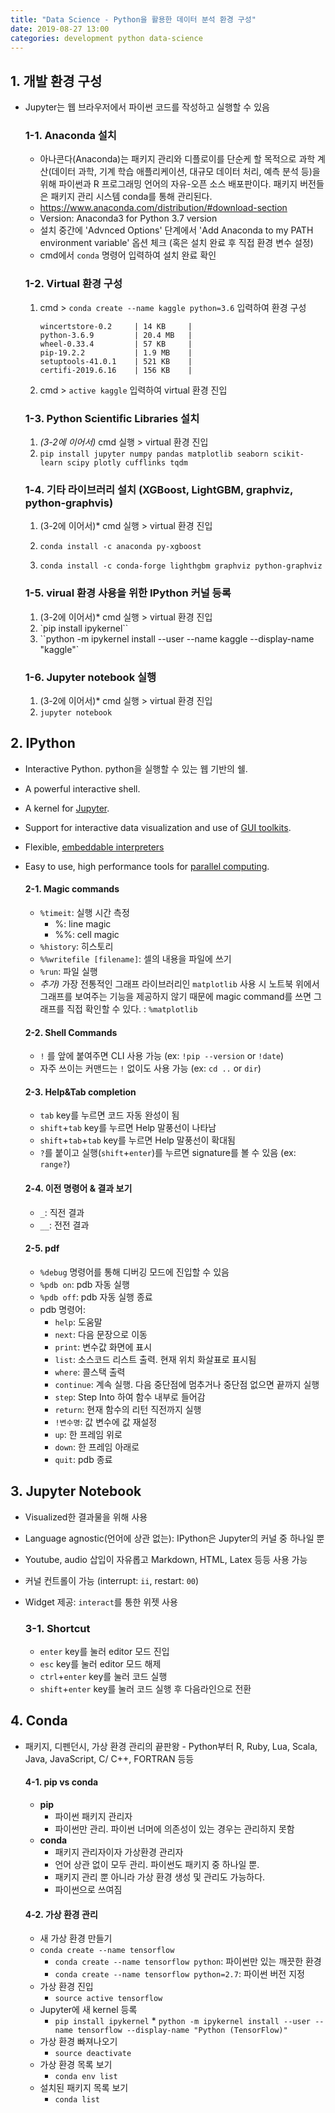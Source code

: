 ```yaml
---
title: "Data Science - Python을 활용한 데이터 분석 환경 구성"
date: 2019-08-27 13:00
categories: development python data-science
---
```



## 1. 개발 환경 구성

* Jupyter는 웹 브라우저에서 파이썬 코드를 작성하고 실행할 수 있음

  ### 1-1. Anaconda 설치

  * 아나콘다(Anaconda)는 패키지 관리와 디플로이를 단순케 할 목적으로 과학 계산(데이터 과학, 기계 학습 애플리케이션, 대규모 데이터 처리, 예측 분석 등)을 위해 파이썬과 R 프로그래밍 언어의 자유-오픈 소스 배포판이다. 패키지 버전들은 패키지 관리 시스템 conda를 통해 관리된다.
  * https://www.anaconda.com/distribution/#download-section
  * Version: Anaconda3 for Python 3.7 version
  * 설치 중간에 'Advnced Options' 단계에서 'Add Anaconda to my PATH environment variable' 옵션 체크 (혹은 설치 완료 후 직접 환경 변수 설정)
  * cmd에서 `conda` 명령어 입력하여 설치 완료 확인

  ### 1-2. Virtual 환경 구성
  1. cmd > `conda create --name kaggle python=3.6` 입력하여 환경 구성

     ```
     wincertstore-0.2     | 14 KB     | 
     python-3.6.9         | 20.4 MB   | 
     wheel-0.33.4         | 57 KB     | 
     pip-19.2.2           | 1.9 MB    | 
     setuptools-41.0.1    | 521 KB    | 
     certifi-2019.6.16    | 156 KB    | 
     ```

  2. cmd > `active kaggle` 입력하여 virtual 환경 진입

  ### 1-3. Python Scientific Libraries 설치
  1. *(3-2에 이어서)* cmd 실행 > virtual 환경 진입
  2. `pip install jupyter numpy pandas matplotlib seaborn scikit-learn scipy plotly cufflinks tqdm`

  ### 1-4. 기타 라이브러리 설치 (XGBoost, LightGBM, graphviz, python-graphvis)
  1. (3-2에 이어서)* cmd 실행 > virtual 환경 진입

  2. `conda install -c anaconda py-xgboost`
  3. `conda install -c conda-forge lighthgbm graphviz python-graphviz`

  ### 1-5. virual 환경 사용을 위한 IPython 커널 등록

  1. (3-2에 이어서)* cmd 실행 > virtual 환경 진입
  2. `pip install ipykernel``
  3. ``python -m ipykernel install --user --name kaggle --display-name "kaggle"`

  ### 1-6. Jupyter notebook 실행

  1. (3-2에 이어서)* cmd 실행 > virtual 환경 진입
  2. `jupyter notebook`



## 2. IPython

* Interactive Python. python을 실행할 수 있는 웹 기반의 쉘.
* A powerful interactive shell.
* A kernel for [Jupyter](https://jupyter.org/).
* Support for interactive data visualization and use of [GUI toolkits](http://ipython.org/ipython-doc/stable/interactive/reference.html#gui-event-loop-support).
* Flexible, [embeddable interpreters](http://ipython.org/ipython-doc/stable/interactive/reference.html#embedding-ipython)
* Easy to use, high performance tools for [parallel computing](https://ipyparallel.readthedocs.io/en/latest/).

  #### 2-1. Magic commands

  * `%timeit`: 실행 시간 측정
    * %: line magic
    * %%: cell magic
  * `%history`: 히스토리
  * `%%writefile [filename]`: 셀의 내용을 파일에 쓰기
  * `%run`: 파일 실행
  * *추가)* 가장 전통적인 그래프 라이브러리인 `matplotlib` 사용 시 노트북 위에서 그래프를 보여주는 기능을 제공하지 않기 때문에 magic command를 쓰면 그래프를 직접 확인할 수 있다. : `%matplotlib`

  #### 2-2. Shell Commands

  * `!` 를 앞에 붙여주면 CLI 사용 가능 (ex: `!pip --version` or `!date`)
  * 자주 쓰이는 커맨드는 `!` 없이도 사용 가능 (ex: `cd ..` or `dir`)

  #### 2-3. Help&Tab completion

  * `tab` key를 누르면 코드 자동 완성이 됨
  * `shift`+`tab` key를 누르면 Help 말풍선이 나타남
  * `shift`+`tab`+`tab` key를 누르면 Help 말풍선이 확대됨
  * `?`를 붙이고 실행(`shift`+`enter`)를 누르면 signature를 볼 수 있음 (ex: `range?`)

  #### 2-4. 이전 명령어 & 결과 보기
  
  * `_`: 직전 결과
  * `__`: 전전 결과

  #### 2-5. pdf
  
  * `%debug` 명령어를 통해 디버깅 모드에 진입할 수 있음
  * `%pdb on`: pdb 자동 실행
  * `%pdb off`: pdb 자동 실행 종료
  * pdb 명령어:
    * `help`: 도움말
    * `next`: 다음 문장으로 이동
    * `print`: 변수값 화면에 표시
    * `list`: 소스코드 리스트 출력. 현재 위치 화살표로 표시됨
    * `where`: 콜스택 출력
    * `continue`: 계속 실행. 다음 중단점에 멈추거나 중단점 없으면 끝까지 실행
    * `step`: Step Into 하여 함수 내부로 들어감
    * `return`: 현재 함수의 리턴 직전까지 실행
    * `!변수명`: 값 변수에 값 재설정
    * `up`: 한 프레임 위로
    * `down`: 한 프레임 아래로
    * `quit`: pdb 종료

      

## 3. Jupyter Notebook

* Visualized한 결과물을 위해 사용
* Language agnostic(언어에 상관 없는): IPython은 Jupyter의 커널 중 하나일 뿐
* Youtube, audio 삽입이 자유롭고 Markdown, HTML, Latex 등등 사용 가능
* 커널 컨트롤이 가능 (interrupt: `ii`, restart: `00`)
* Widget 제공: `interact`를 통한 위젯 사용

  ### 3-1. Shortcut

  - `enter` key를 눌러 editor 모드 진입
  - `esc` key를 눌러 editor 모드 해제
  - `ctrl`+`enter` key를 눌러 코드 실행
  - `shift`+`enter` key를 눌러 코드 실행 후 다음라인으로 전환



## 4. Conda

* 패키지, 디펜던시, 가상 환경 관리의 끝판왕 - Python부터 R, Ruby, Lua, Scala, Java, JavaScript, C/ C++, FORTRAN 등등

  #### 4-1. pip vs conda

  * **pip**
    - 파이썬 패키지 관리자
    - 파이썬만 관리. 파이썬 너머에 의존성이 있는 경우는 관리하지 못함
  * **conda**
    - 패키지 관리자이자 가상환경 관리자
    - 언어 상관 없이 모두 관리. 파이썬도 패키지 중 하나일 뿐.
    - 패키지 관리 뿐 아니라 가상 환경 생성 및 관리도 가능하다.
    - 파이썬으로 쓰여짐

  #### 4-2. 가상 환경 관리

   * 새 가상 환경 만들기
    * `conda create --name tensorflow`
      	* `conda create --name tensorflow python`: 파이썬만 있는 깨끗한 환경
       	* `conda create --name tensorflow python=2.7`: 파이썬 버전 지정
   * 가상 환경 진입
      * `source active tensorflow`
   * Jupyter에 새 kernel 등록
      * `pip install ipykernel`
        	* `python -m ipykernel install --user --name tensorflow --display-name "Python (TensorFlow)"`
   * 가상 환경 빠져나오기
      * `source deactivate`
   * 가상 환경 목록 보기
      * `conda env list`
   * 설치된 패키지 목록 보기
      * `conda list`
